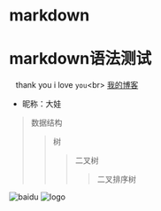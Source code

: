 # markdown
markdown语法测试
=====


    thank you
    i love `you`\<br>
[我的博客](http://caoxue0210.github.io "悬停显示")

* 昵称：大娃
>数据结构
>>树
>>>二叉树
>>>>二叉排序树

![baidu](http://www.baidu.com/img/bdlogo.gif "百度logo")
![logo](https://github.com/caoxue0210/markdown/raw/master/images/logo.png)
